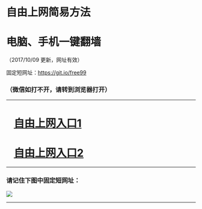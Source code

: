﻿# 自由上网简易方法

# 电脑、手机一键翻墙

（2017/10/09 更新，网址有效）

固定短网址：https://git.io/free99

### （微信如打不开，请转到浏览器打开）


***





# &nbsp;&nbsp; <a href="http://ft448328652.fwq-tz-1001.info/fwqtz01.html?t=10090012241 " target="_blank">自由上网入口1</a>
# &nbsp;&nbsp; <a href="http://ft175684696.fwq-tz-1002.info/fwqtz02.html?t=100900125708 " target="_blank">自由上网入口2</a>
***

### 请记住下图中固定短网址：

<img src="https://s3-us-west-2.amazonaws.com/fwq-1001/yjfq-20170905okok.png" /> 


***

